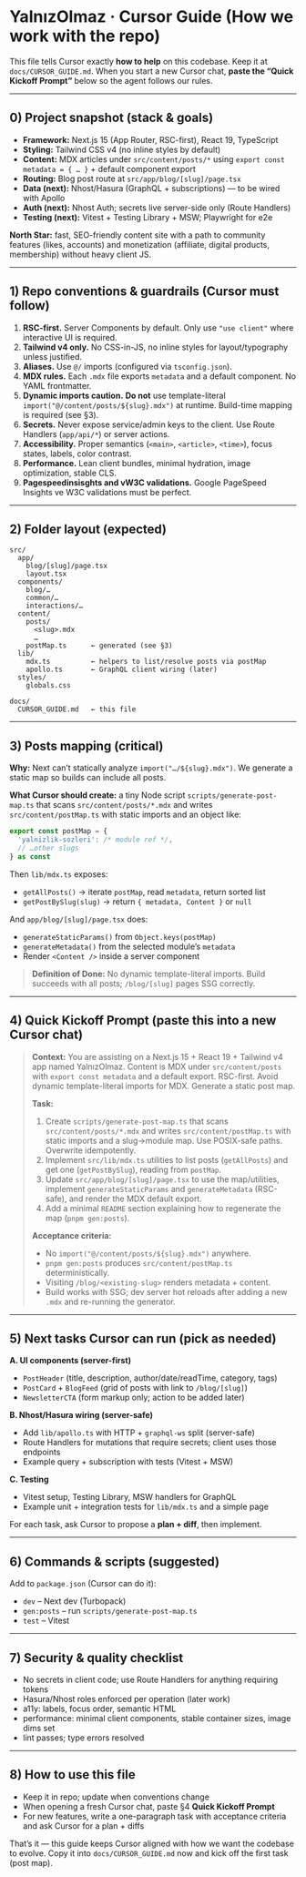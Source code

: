 # YalnızOlmaz · Cursor Guide (How we work with the repo)

This file tells Cursor exactly **how to help** on this codebase. Keep it at `docs/CURSOR_GUIDE.md`. When you start a new Cursor chat, **paste the “Quick Kickoff Prompt”** below so the agent follows our rules.

---

## 0) Project snapshot (stack & goals)

- **Framework:** Next.js 15 (App Router, RSC-first), React 19, TypeScript
- **Styling:** Tailwind CSS v4 (no inline styles by default)
- **Content:** MDX articles under `src/content/posts/*` using `export const metadata = { … }` + default component export
- **Routing:** Blog post route at `src/app/blog/[slug]/page.tsx`
- **Data (next):** Nhost/Hasura (GraphQL + subscriptions) — to be wired with Apollo
- **Auth (next):** Nhost Auth; secrets live server-side only (Route Handlers)
- **Testing (next):** Vitest + Testing Library + MSW; Playwright for e2e

**North Star:** fast, SEO-friendly content site with a path to community features (likes, accounts) and monetization (affiliate, digital products, membership) without heavy client JS.

---

## 1) Repo conventions & guardrails (Cursor must follow)

1. **RSC-first.** Server Components by default. Only use `"use client"` where interactive UI is required.
2. **Tailwind v4 only.** No CSS-in-JS, no inline styles for layout/typography unless justified.
3. **Aliases.** Use `@/` imports (configured via `tsconfig.json`).
4. **MDX rules.** Each `.mdx` file exports `metadata` and a default component. No YAML frontmatter.
5. **Dynamic imports caution.** **Do not** use template-literal `import("@/content/posts/${slug}.mdx")` at runtime. Build-time mapping is required (see §3).
6. **Secrets.** Never expose service/admin keys to the client. Use Route Handlers (`app/api/*`) or server actions.
7. **Accessibility.** Proper semantics (`<main>`, `<article>`, `<time>`), focus states, labels, color contrast.
8. **Performance.** Lean client bundles, minimal hydration, image optimization, stable CLS.
9. **Pagespeedinsisghts and vW3C validations.** Google PageSpeed Insights ve W3C validations must be perfect.

---

## 2) Folder layout (expected)

```
src/
  app/
    blog/[slug]/page.tsx
    layout.tsx
  components/
    blog/…
    common/…
    interactions/…
  content/
    posts/
      <slug>.mdx
      …
    postMap.ts      ← generated (see §3)
  lib/
    mdx.ts          ← helpers to list/resolve posts via postMap
    apollo.ts       ← GraphQL client wiring (later)
  styles/
    globals.css

docs/
  CURSOR_GUIDE.md   ← this file
```

---

## 3) Posts mapping (critical)

**Why:** Next can’t statically analyze `import("…/${slug}.mdx")`. We generate a static map so builds can include all posts.

**What Cursor should create:** a tiny Node script `scripts/generate-post-map.ts` that scans `src/content/posts/*.mdx` and writes `src/content/postMap.ts` with static imports and an object like:

```ts
export const postMap = {
  'yalnizlik-sozleri': /* module ref */,
  // …other slugs
} as const
```

Then `lib/mdx.ts` exposes:

- `getAllPosts()` → iterate `postMap`, read `metadata`, return sorted list
- `getPostBySlug(slug)` → return `{ metadata, Content }` or `null`

And `app/blog/[slug]/page.tsx` does:

- `generateStaticParams()` from `Object.keys(postMap)`
- `generateMetadata()` from the selected module’s `metadata`
- Render `<Content />` inside a server component

> **Definition of Done:** No dynamic template-literal imports. Build succeeds with all posts; `/blog/[slug]` pages SSG correctly.

---

## 4) Quick Kickoff Prompt (paste this into a new Cursor chat)

> **Context:** You are assisting on a Next.js 15 + React 19 + Tailwind v4 app named YalnızOlmaz. Content is MDX under `src/content/posts` with `export const metadata` and a default export. RSC-first. Avoid dynamic template-literal imports for MDX. Generate a static post map.
>
> **Task:**
>
> 1. Create `scripts/generate-post-map.ts` that scans `src/content/posts/*.mdx` and writes `src/content/postMap.ts` with static imports and a slug→module map. Use POSIX-safe paths. Overwrite idempotently.
> 2. Implement `src/lib/mdx.ts` utilities to list posts (`getAllPosts`) and get one (`getPostBySlug`), reading from `postMap`.
> 3. Update `src/app/blog/[slug]/page.tsx` to use the map/utilities, implement `generateStaticParams` and `generateMetadata` (RSC-safe), and render the MDX default export.
> 4. Add a minimal `README` section explaining how to regenerate the map (`pnpm gen:posts`).
>
> **Acceptance criteria:**
>
> - No `import("@/content/posts/${slug}.mdx")` anywhere.
> - `pnpm gen:posts` produces `src/content/postMap.ts` deterministically.
> - Visiting `/blog/<existing-slug>` renders metadata + content.
> - Build works with SSG; dev server hot reloads after adding a new `.mdx` and re-running the generator.

---

## 5) Next tasks Cursor can run (pick as needed)

**A. UI components (server-first)**

- `PostHeader` (title, description, author/date/readTime, category, tags)
- `PostCard` + `BlogFeed` (grid of posts with link to `/blog/[slug]`)
- `NewsletterCTA` (form markup only; action to be added later)

**B. Nhost/Hasura wiring (server-safe)**

- Add `lib/apollo.ts` with HTTP + `graphql-ws` split (server-safe)
- Route Handlers for mutations that require secrets; client uses those endpoints
- Example query + subscription with tests (Vitest + MSW)

**C. Testing**

- Vitest setup, Testing Library, MSW handlers for GraphQL
- Example unit + integration tests for `lib/mdx.ts` and a simple page

For each task, ask Cursor to propose a **plan + diff**, then implement.

---

## 6) Commands & scripts (suggested)

Add to `package.json` (Cursor can do it):

- `dev` – Next dev (Turbopack)
- `gen:posts` – run `scripts/generate-post-map.ts`
- `test` – Vitest

---

## 7) Security & quality checklist

- No secrets in client code; use Route Handlers for anything requiring tokens
- Hasura/Nhost roles enforced per operation (later work)
- a11y: labels, focus order, semantic HTML
- performance: minimal client components, stable container sizes, image dims set
- lint passes; type errors resolved

---

## 8) How to use this file

- Keep it in repo; update when conventions change
- When opening a fresh Cursor chat, paste §4 **Quick Kickoff Prompt**
- For new features, write a one-paragraph task with acceptance criteria and ask Cursor for a plan + diffs

That’s it — this guide keeps Cursor aligned with how we want the codebase to evolve. Copy it into `docs/CURSOR_GUIDE.md` now and kick off the first task (post map).
